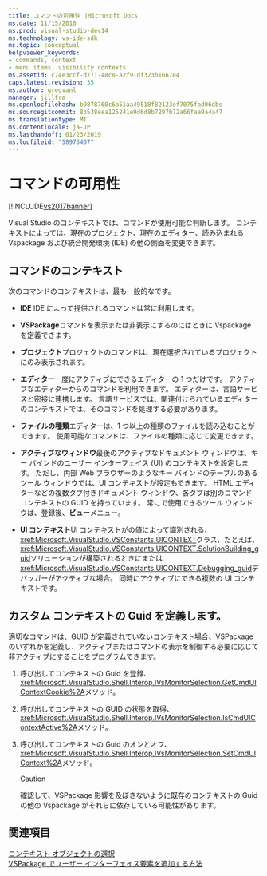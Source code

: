 ```yaml
---
title: コマンドの可用性 |Microsoft Docs
ms.date: 11/15/2016
ms.prod: visual-studio-dev14
ms.technology: vs-ide-sdk
ms.topic: conceptual
helpviewer_keywords:
- commands, context
- menu items, visibility contexts
ms.assetid: c74e3ccf-d771-48c8-a2f9-df323b166784
caps.latest.revision: 35
ms.author: gregvanl
manager: jillfra
ms.openlocfilehash: b9878760c6a51aa49518f82123ef7075fad06dbe
ms.sourcegitcommit: 8b538eea125241e9d6d8b7297b72a66faa9a4a47
ms.translationtype: MT
ms.contentlocale: ja-JP
ms.lasthandoff: 01/23/2019
ms.locfileid: "58973407"
---
```

# <a name="command-availability"></a>コマンドの可用性
[!INCLUDE[vs2017banner](../../includes/vs2017banner.md)]

Visual Studio のコンテキストでは、コマンドが使用可能な判断します。 コンテキストによっては、現在のプロジェクト、現在のエディター、読み込まれる Vspackage および統合開発環境 (IDE) の他の側面を変更できます。  
  
## <a name="command-contexts"></a>コマンドのコンテキスト  
 次のコマンドのコンテキストは、最も一般的なです。  
  
-   **IDE** IDE によって提供されるコマンドは常に利用します。  
  
-   **VSPackage**コマンドを表示または非表示にするのにはときに Vspackage を定義できます。  
  
-   **プロジェクト**プロジェクトのコマンドは、現在選択されているプロジェクトにのみ表示されます。  
  
-   **エディター**一度にアクティブにできるエディターの 1 つだけです。 アクティブなエディターからのコマンドを利用できます。 エディターは、言語サービスと密接に連携します。 言語サービスでは、関連付けられているエディターのコンテキストでは、そのコマンドを処理する必要があります。  
  
-   **ファイルの種類**エディターは、1 つ以上の種類のファイルを読み込むことができます。 使用可能なコマンドは、ファイルの種類に応じて変更できます。  
  
-   **アクティブなウィンドウ**最後のアクティブなドキュメント ウィンドウは、キー バインドのユーザー インターフェイス (UI) のコンテキストを設定します。 ただし、内部 Web ブラウザーのようなキー バインドのテーブルのあるツール ウィンドウでは、UI コンテキストが設定もできます。 HTML エディターなどの複数タブ付きドキュメント ウィンドウ、各タブは別のコマンド コンテキストの GUID を持っています。 常にで使用できるツール ウィンドウは、登録後、**ビュー**メニュー。  
  
-   **UI コンテキスト**UI コンテキストがの値によって識別される、<xref:Microsoft.VisualStudio.VSConstants.UICONTEXT>クラス、たとえば、<xref:Microsoft.VisualStudio.VSConstants.UICONTEXT.SolutionBuilding_guid>ソリューションが構築されるときにまたは<xref:Microsoft.VisualStudio.VSConstants.UICONTEXT.Debugging_guid>デバッガーがアクティブな場合。 同時にアクティブにできる複数の UI コンテキストです。  
  
## <a name="defining-custom-context-guids"></a>カスタム コンテキストの Guid を定義します。  
 適切なコマンドは、GUID が定義されていないコンテキスト場合、VSPackage のいずれかを定義し、アクティブまたはコマンドの表示を制御する必要に応じて非アクティブにすることをプログラムできます。  
  
1.  呼び出してコンテキストの Guid を登録、<xref:Microsoft.VisualStudio.Shell.Interop.IVsMonitorSelection.GetCmdUIContextCookie%2A>メソッド。  
  
2.  呼び出してコンテキストの GUID の状態を取得、<xref:Microsoft.VisualStudio.Shell.Interop.IVsMonitorSelection.IsCmdUIContextActive%2A>メソッド。  
  
3.  呼び出してコンテキストの Guid のオンとオフ、<xref:Microsoft.VisualStudio.Shell.Interop.IVsMonitorSelection.SetCmdUIContext%2A>メソッド。  
  
    > [!CAUTION]
    >  確認して、VSPackage 影響を及ぼさないように既存のコンテキストの Guid の他の Vspackage がそれらに依存している可能性があります。  
  
## <a name="see-also"></a>関連項目  
 [コンテキスト オブジェクトの選択](../../extensibility/internals/selection-context-objects.md)   
 [VSPackage でユーザー インターフェイス要素を追加する方法](../../extensibility/internals/how-vspackages-add-user-interface-elements.md)

